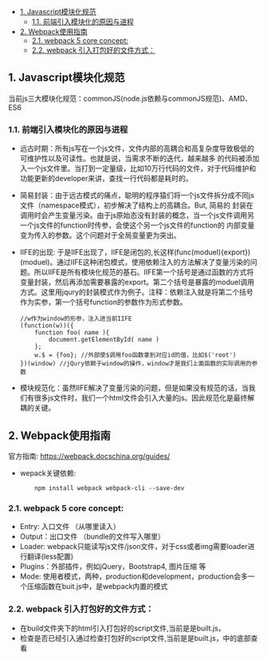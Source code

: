 
- [1. Javascript模块化规范](#1-javascript模块化规范)
  - [1.1. 前端引入模块化的原因与进程](#11-前端引入模块化的原因与进程)
- [2. Webpack使用指南](#2-webpack使用指南)
  - [2.1. webpack 5 core concept:](#21-webpack-5-core-concept)
  - [2.2. webpack 引入打包好的文件方式：](#22-webpack-引入打包好的文件方式)

## 1. Javascript模块化规范
当前js三大模块化规范：commonJS(node.js依赖与commonJS规范)、AMD、ES6

### 1.1. 前端引入模块化的原因与进程
- 远古时期：所有js写在一个js文件，文件内部的高耦合和高复杂度导致极低的可维护性以及可读性。也就是说，当需求不断的迭代，越来越多
的代码被添加入一个js文件里。当打到一定量级，比如10万行代码的文件，对于代码维护和功能更新的developer来讲，查找一行代码都是耗时的。

- 简易封装：由于远古模式的痛点，聪明的程序猿们将一个js文件拆分成不同js文件（namespace模式），初步解决了结构上的高耦合。But, 简易的
封装在调用时会产生变量污染。由于js原始态没有封装的概念，当一个js文件调用另一个js文件的function时传参，会使这个另一个js文件的function的
内部变量变为传入的参数。这个问题对于全局变量更为突出。

- IIFE的出现: 于是IIFE出现了，IIFE是闭包的,长这样(func(moduel){export})(moduel)。通过IIFE这种闭包模式，使用依赖注入的方法解决了变量污染的问题。所以IIFE是所有模块化规范的基石。IIFE第一个括号是通过函数的方式将变量封装，然后再添加需要暴露的export。第二个括号是暴露的moduel调用方式。这里用jqury的封装模式作为例子。注释：依赖注入就是将第二个括号作为实参，第一个括号function的参数作为形式参数。
    ```
    //w作为window的形参，注入进当前IIFE
    (function(w))({
        function foo( name ){
            document.getElementById( name )
        };
        w.$ = {foo}; //外部使$调用foo函数拿到对应id的值，比如$('root')
    })(window) //jQury依赖于window的操作，window才是我们上面函数的实际调用的参数
    ```
- 模块规范化：虽然IIFE解决了变量污染的问题，但是如果没有规范的话，当我们有很多js文件时，我们一个html文件会引入大量的js。因此规范化是最终解耦的关键。

## 2. Webpack使用指南
官方指南: https://webpack.docschina.org/guides/

- wepack关键依赖: 
    ```
        npm install webpack webpack-cli --save-dev
    ```

### 2.1. webpack 5 core concept:
- Entry: 入口文件 （从哪里读入）
- Output：出口文件 （bundle的文件写入哪里）
- Loader: webpack只能读写js文件/json文件，对于css或者img需要loader进行翻译(less配置)
- Plugins：外部插件，例如jQuery，Bootstrap4, 图片压缩 等
- Mode: 使用者模式，两种，production和development，production会多一个压缩函数在buit.js中，是webpack内置的模式

    
### 2.2. webpack 引入打包好的文件方式：
- 在build文件夹下的html引入打包好的script文件,当前是是built.js，
- 检查是否已经引入通过检查打包好的script文件,当前是是built.js，中的底部查看